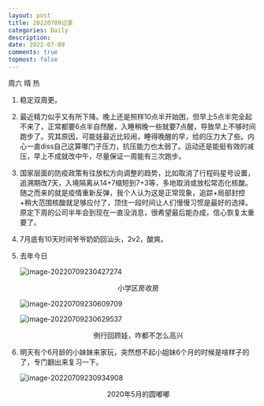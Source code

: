 ```yaml
---
layout: post
title: 20220709记录
categories: Daily
description: 
date: 2022-07-09
comments: true
topmost: false
---
```


周六 晴 热 

1. 稳定双周更。

2. 最近精力似乎又有所下降。晚上还是照样10点半开始困，但早上5点半完全起不来了，正常都要6点半自然醒，入睡稍晚一些就要7点醒，导致早上不够时间跑步了。究其原因，可能娃最近比较闹，睡得晚醒的早，给的压力大了些。内心一直diss自己这算哪门子压力，抗压能力也太弱了。运动还是能挺有效的减压，早上不成就改中午，尽量保证一周能有三次跑步。

3. 国家层面的防疫政策有往放松方向调整的趋势，比如取消了行程码星号设置，追溯期改7天，入境隔离从14+7缩短到7+3等，多地取消或放松常态化核酸。随之而来的就是疫情重新反弹，我个人认为这是正常现象，追踪+局部封控+稍大范围核酸就足够应付了，顶住一段时间让人们慢慢习惯是最好的选择。原定下周的公司半年会到现在一直没消息，很希望最后能办成，信心恢复太重要了。

4. 7月底有10天时间爷爷奶奶回汕头，2v2，酸爽。

5. 去年今日

   ![image-20220709230427274](https://s2.loli.net/2022/07/09/ZyDvAFe6JTrtHcR.png)

   <center>小学区房收房</center>

   ![image-20220709230609709](https://s2.loli.net/2022/07/09/Mis7R3gVqQcoJl5.png)

   ![image-20220709230629537](https://s2.loli.net/2022/07/09/5DuqiPAVReswzEM.png)

   <center>例行回顾娃，咋都不怎么高兴</center>

6. 明天有个6月龄的小妹妹来家玩，突然想不起小姐妹6个月的时候是啥样子的了，专门翻出来复习一下。

   ![image-20220709230934908](https://s2.loli.net/2022/07/09/MPhtwFHgSvR5lmE.png)

   <center>2020年5月的圆嘟嘟</center>
